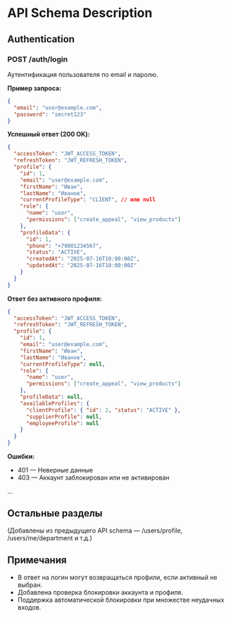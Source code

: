 # API Schema Description

## Authentication

### POST /auth/login
Аутентификация пользователя по email и паролю.

**Пример запроса:**
```json
{
  "email": "user@example.com",
  "password": "secret123"
}
```

**Успешный ответ (200 OK):**
```json
{
  "accessToken": "JWT_ACCESS_TOKEN",
  "refreshToken": "JWT_REFRESH_TOKEN",
  "profile": {
    "id": 1,
    "email": "user@example.com",
    "firstName": "Иван",
    "lastName": "Иванов",
    "currentProfileType": "CLIENT", // или null
    "role": {
      "name": "user",
      "permissions": ["create_appeal", "view_products"]
    },
    "profileData": {
      "id": 1,
      "phone": "+79001234567",
      "status": "ACTIVE",
      "createdAt": "2025-07-16T10:00:00Z",
      "updatedAt": "2025-07-16T10:00:00Z"
    }
  }
}
```

**Ответ без активного профиля:**
```json
{
  "accessToken": "JWT_ACCESS_TOKEN",
  "refreshToken": "JWT_REFRESH_TOKEN",
  "profile": {
    "id": 1,
    "email": "user@example.com",
    "firstName": "Иван",
    "lastName": "Иванов",
    "currentProfileType": null,
    "role": {
      "name": "user",
      "permissions": ["create_appeal", "view_products"]
    },
    "profileData": null,
    "availableProfiles": {
      "clientProfile": { "id": 2, "status": "ACTIVE" },
      "supplierProfile": null,
      "employeeProfile": null
    }
  }
}
```

**Ошибки:**
- 401 — Неверные данные
- 403 — Аккаунт заблокирован или не активирован

...

## Остальные разделы

(Добавлены из предыдущего API schema — /users/profile, /users/me/department и т.д.)

## Примечания

- В ответ на логин могут возвращаться профили, если активный не выбран.
- Добавлена проверка блокировки аккаунта и профиля.
- Поддержка автоматической блокировки при множестве неудачных входов.